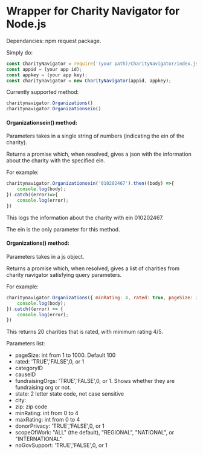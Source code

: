 # Wrapper for Charity Navigator for Node.js

Dependancies: npm request package.

Simply do:

```javascript
const CharityNavigator = require('(your path)/CharityNavigator/index.js');
const appid = (your app id);
const appkey = (your app key);
const charitynavigator = new CharityNavigator(appid, appkey);
```

Currently supported method:
```javascript
charitynavigator.Organizations()
charitynavigator.Organizationsein()
```

#### Organizationsein() method:

Parameters takes in a single string of numbers (indicating the ein of the charity).

Returns a promise which, when resolved, gives a json with the information about the charity with the specified ein.

For example:
```javascript
charitynavigator.Organizationsein('010202467').then((body) =>{
    console.log(body);
}).catch((error)=>{
    console.log(error);
})
```
This logs the information about the charity with ein 010202467.

The ein is the only parameter for this method.


#### Organizations() method:

Parameters takes in a js object.

Returns a promise which, when resolved, gives a list of charities from charity navigator satisfying query parameters.

For example:
```javascript
charitynavigator.Organizations({ minRating: 4, rated: true, pageSize: 20}).then((body)=>{
    console.log(body);
}).catch((error) => {
    console.log(error);
})
```

This returns 20 charities that is rated, with minimum rating 4/5.

Parameters list:
- pageSize: int from 1 to 1000. Default 100
- rated: 'TRUE','FALSE',0, or 1
- categoryID
- causeID
- fundraisingOrgs: 'TRUE','FALSE',0, or 1. Shows whether they are fundraising org or not.
- state: 2 letter state code, not case sensitive
- city:
- zip: zip code
- minRating: int from 0 to 4
- maxRating: int from 0 to 4
- donorPrivacy: 'TRUE','FALSE',0, or 1
- scopeOfWork:  "ALL" (the default), "REGIONAL", "NATIONAL", or "INTERNATIONAL"
- noGovSupport: 'TRUE','FALSE',0, or 1
